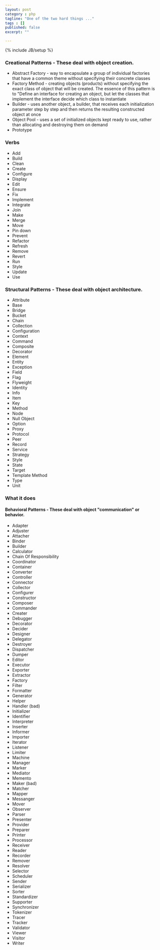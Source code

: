 ```yaml
---
layout: post
category : php
tagline: "One of the two hard things ..."
tags : []
published: false
excerpt: ""

---
```

{% include JB/setup %}


### Creational Patterns - These deal with object creation.

* Abstract Factory - way to encapsulate a group of individual factories that have a common theme without specifying their concrete classes
* Factory Method - creating objects (products) without specifying the exact class of object that will be created. The essence of this pattern is to "Define an interface for creating an object, but let the classes that implement the interface decide which class to instantiate
* Builder - uses another object, a builder, that receives each initialization parameter step by step and then returns the resulting constructed object at once
* Object Pool - uses a set of initialized objects kept ready to use, rather than allocating and destroying them on demand
* Prototype

### Verbs

* Add
* Build
* Clean
* Create
* Configure
* Display
* Edit
* Ensure
* Fix
* Implement
* Integrate
* Join
* Make
* Merge
* Move
* Pin down
* Prevent
* Refactor
* Refresh
* Remove
* Revert
* Run
* Style
* Update
* Use

### Structural Patterns - These deal with object architecture.

* Attribute
* Base
* Bridge
* Bucket
* Chain
* Collection
* Configuration
* Context
* Command
* Composite
* Decorator
* Element
* Entity
* Exception
* Field
* Flag
* Flyweight
* Identity
* Info
* Item
* Key
* Method
* Node
* Null Object
* Option
* Proxy
* Protocol
* Peer
* Record
* Service
* Strategy
* Style
* State
* Target
* Template Method
* Type
* Unit

### What it does

#### Behavioral Patterns - These deal with object "communication" or behavior.

* Adapter
* Adjuster
* Attacher
* Binder
* Builder
* Calculator
* Chain Of Responsibility
* Coordinator
* Container
* Converter
* Controller
* Connector
* Collector
* Configurer
* Constructor
* Composer
* Commander
* Creater
* Debugger
* Decorator
* Decider
* Designer
* Delegator
* Destroyer
* Dispatcher
* Dumper
* Editor
* Executor
* Exporter
* Extractor
* Factory
* Filter
* Formatter
* Generator
* Helper
* Handler (bad)
* Initializer
* Identifier
* Interpreter
* Inserter
* Informer
* Importer
* Iterator
* Listener
* Limiter
* Machine
* Manager
* Marker
* Mediator
* Memento
* Maker (bad)
* Matcher
* Mapper
* Messanger
* Mover
* Observer
* Parser
* Presenter
* Provider
* Preparer
* Printer
* Processor
* Receiver
* Reader
* Recorder
* Remover
* Resolver
* Selector
* Scheduler
* Sender
* Serializer
* Sorter
* Standardizer
* Supporter
* Synchronizer
* Tokenizer
* Tracer
* Tracker
* Validator
* Viewer
* Visitor
* Writer
